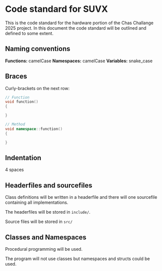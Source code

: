 # Code standard for SUVX

This is the code standard for the hardware portion of the Chas Challange 2025 project. In this document the code standard will be outlined and defined to some extent.

## Naming conventions

**Functions:** camelCase
**Namespaces:** camelCase
**Variables:** snake_case

## Braces

Curly-brackets on the next row:

```cpp
// Function
void function()
{

}

// Method
void namespace::function()
{

}
```

## Indentation

4 spaces

## Headerfiles and sourcefiles

Class definitions will be written in a headerfile and there will one sourcefile containing all implementations.

The headerfiles will be stored in `include/`.

Source files will be stored in `src/`

## Classes and Namespaces

Procedural programming will be used.

The program will not use classes but namespaces and structs could be used.

